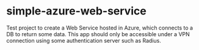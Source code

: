 # simple-azure-web-service

Test project to create a Web Service hosted in Azure, which connects to a DB to return some data. This app should only be accessible under a VPN connection using some authentication server such as Radius.